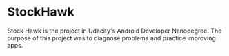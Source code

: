 # StockHawk

Stock Hawk is the project in Udacity's Android Developer Nanodegree. The purpose of this project was to diagnose problems and practice improving apps. 
